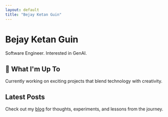 ```yaml
---
layout: default
title: "Bejay Ketan Guin"
---
```


# **Bejay** Ketan Guin

Software Engineer. Interested in GenAI.

## 🚀 What I'm Up To

Currently working on exciting projects that blend technology with creativity. 

## Latest Posts

Check out my [blog](/blog/) for thoughts, experiments, and lessons from the journey.

